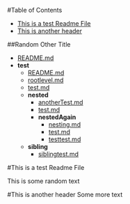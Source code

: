 <!-- START doctoc generated TOC please keep comment here to allow auto update -->
<!-- DON'T EDIT THIS SECTION, INSTEAD RE-RUN doctoc TO UPDATE -->
#Table of Contents

- [This is a test Readme File](#this-is-a-test-readme-file)
- [This is another header](#this-is-another-header)


##Random Other Title

  - [README.md](/README.md)
  - **test**
    - [README.md](/test/README.md)
    - [rootlevel.md](/test/rootlevel.md)
    - [test.md](/test/test.md)
    - **nested**
      - [anotherTest.md](/test/nested/anotherTest.md)
      - [test.md](/test/nested/test.md)
      - **nestedAgain**
        - [nesting.md](/test/nested/nestedAgain/nesting.md)
        - [test.md](/test/nested/nestedAgain/test.md)
        - [testtest.md](/test/nested/nestedAgain/testtest.md)
    - **sibling**
      - [siblingtest.md](/test/sibling/siblingtest.md)

<!-- END doctoc generated TOC please keep comment here to allow auto update -->

#This is a test Readme File

This is some random text

#This is another header
Some more text